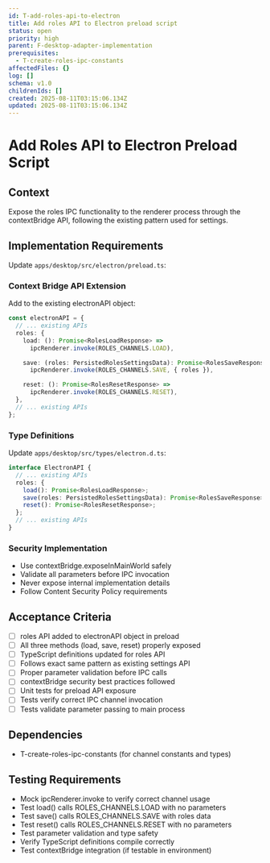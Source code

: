 ```yaml
---
id: T-add-roles-api-to-electron
title: Add roles API to Electron preload script
status: open
priority: high
parent: F-desktop-adapter-implementation
prerequisites:
  - T-create-roles-ipc-constants
affectedFiles: {}
log: []
schema: v1.0
childrenIds: []
created: 2025-08-11T03:15:06.134Z
updated: 2025-08-11T03:15:06.134Z
---
```


# Add Roles API to Electron Preload Script

## Context

Expose the roles IPC functionality to the renderer process through the contextBridge API, following the existing pattern used for settings.

## Implementation Requirements

Update `apps/desktop/src/electron/preload.ts`:

### Context Bridge API Extension

Add to the existing electronAPI object:

```typescript
const electronAPI = {
  // ... existing APIs
  roles: {
    load: (): Promise<RolesLoadResponse> =>
      ipcRenderer.invoke(ROLES_CHANNELS.LOAD),

    save: (roles: PersistedRolesSettingsData): Promise<RolesSaveResponse> =>
      ipcRenderer.invoke(ROLES_CHANNELS.SAVE, { roles }),

    reset: (): Promise<RolesResetResponse> =>
      ipcRenderer.invoke(ROLES_CHANNELS.RESET),
  },
  // ... existing APIs
};
```

### Type Definitions

Update `apps/desktop/src/types/electron.d.ts`:

```typescript
interface ElectronAPI {
  // ... existing APIs
  roles: {
    load(): Promise<RolesLoadResponse>;
    save(roles: PersistedRolesSettingsData): Promise<RolesSaveResponse>;
    reset(): Promise<RolesResetResponse>;
  };
  // ... existing APIs
}
```

### Security Implementation

- Use contextBridge.exposeInMainWorld safely
- Validate all parameters before IPC invocation
- Never expose internal implementation details
- Follow Content Security Policy requirements

## Acceptance Criteria

- [ ] roles API added to electronAPI object in preload
- [ ] All three methods (load, save, reset) properly exposed
- [ ] TypeScript definitions updated for roles API
- [ ] Follows exact same pattern as existing settings API
- [ ] Proper parameter validation before IPC calls
- [ ] contextBridge security best practices followed
- [ ] Unit tests for preload API exposure
- [ ] Tests verify correct IPC channel invocation
- [ ] Tests validate parameter passing to main process

## Dependencies

- T-create-roles-ipc-constants (for channel constants and types)

## Testing Requirements

- Mock ipcRenderer.invoke to verify correct channel usage
- Test load() calls ROLES_CHANNELS.LOAD with no parameters
- Test save() calls ROLES_CHANNELS.SAVE with roles data
- Test reset() calls ROLES_CHANNELS.RESET with no parameters
- Test parameter validation and type safety
- Verify TypeScript definitions compile correctly
- Test contextBridge integration (if testable in environment)
